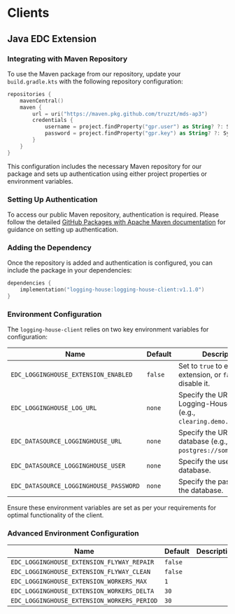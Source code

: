# Clients


## Java EDC Extension

### Integrating with Maven Repository

To use the Maven package from our repository, update your `build.gradle.kts` with the following repository configuration:

```kotlin
repositories {
    mavenCentral()
    maven {
        url = uri("https://maven.pkg.github.com/truzzt/mds-ap3")
        credentials {
            username = project.findProperty("gpr.user") as String? ?: System.getenv("USERNAME")
            password = project.findProperty("gpr.key") as String? ?: System.getenv("TOKEN")
        }
    }
}
```

This configuration includes the necessary Maven repository for our package and sets up authentication using either project properties or environment variables.

### Setting Up Authentication

To access our public Maven repository, authentication is required. Please follow the detailed [GitHub Packages with Apache Maven documentation](https://docs.github.com/en/packages/working-with-a-github-packages-registry/working-with-the-apache-maven-registry#authenticating-to-github-packages) for guidance on setting up authentication.

### Adding the Dependency

Once the repository is added and authentication is configured, you can include the package in your dependencies:

```kotlin
dependencies {
    implementation("logging-house:logging-house-client:v1.1.0")
}
```

### Environment Configuration

The `logging-house-client` relies on two key environment variables for configuration:

| Name                                  | Default | Description                                                  |
| ------------------------------------- | ------- | ------------------------------------------------------------ |
| `EDC_LOGGINGHOUSE_EXTENSION_ENABLED` | `false` | Set to `true` to enable the extension, or `false` to disable it. |
| `EDC_LOGGINGHOUSE_LOG_URL`           | `none`  | Specify the URL of the Logging-House-Server (e.g., `clearing.demo.truzzt.eu`). |
| `EDC_DATASOURCE_LOGGINGHOUSE_URL` | `none` | Specify the URL of the database (e.g., `postgres://some-url`). |
| `EDC_DATASOURCE_LOGGINGHOUSE_USER` | `none` | Specify the user of the database. |
| `EDC_DATASOURCE_LOGGINGHOUSE_PASSWORD` | `none` | Specify the password of the database. |

Ensure these environment variables are set as per your requirements for optimal functionality of the client.

### Advanced Environment Configuration
| Name                                  | Default | Description                                                  |
| ------------------------------------- | ------- | ------------------------------------------------------------ |
| `EDC_LOGGINGHOUSE_EXTENSION_FLYWAY_REPAIR` | `false` |  |
| `EDC_LOGGINGHOUSE_EXTENSION_FLYWAY_CLEAN` | `false`  |  |
| `EDC_LOGGINGHOUSE_EXTENSION_WORKERS_MAX` | `1` |  |
| `EDC_LOGGINGHOUSE_EXTENSION_WORKERS_DELTA` | `30` |  |
| `EDC_LOGGINGHOUSE_EXTENSION_WORKERS_PERIOD` | `30` |  |
